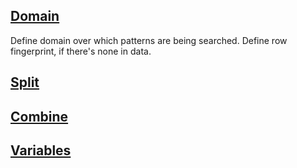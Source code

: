 ## [Domain](Domain.md)

Define domain over which patterns are being searched.
Define row fingerprint, if there's none in data.

## [Split](Split.md)

## [Combine](Combine.md)

## [Variables](Variables.md)

